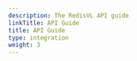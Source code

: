```yaml
---
description: The RedisVL API guide
linkTitle: API Guide
title: API Guide
type: integration
weight: 3
---
```

